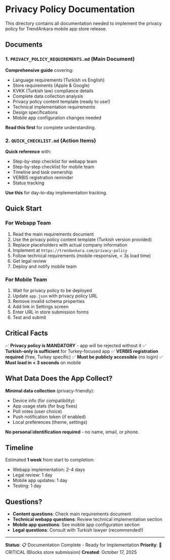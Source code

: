 # Privacy Policy Documentation

This directory contains all documentation needed to implement the privacy policy for TrendAnkara mobile app store release.

## Documents

### 1. `PRIVACY_POLICY_REQUIREMENTS.md` (Main Document)
**Comprehensive guide** covering:
- Language requirements (Turkish vs English)
- Store requirements (Apple & Google)
- KVKK (Turkish law) compliance details
- Complete data collection analysis
- Privacy policy content template (ready to use!)
- Technical implementation requirements
- Design specifications
- Mobile app configuration changes needed

**Read this first** for complete understanding.

### 2. `QUICK_CHECKLIST.md` (Action Items)
**Quick reference** with:
- Step-by-step checklist for webapp team
- Step-by-step checklist for mobile team
- Timeline and task ownership
- VERBIS registration reminder
- Status tracking

**Use this** for day-to-day implementation tracking.

## Quick Start

### For Webapp Team
1. Read the main requirements document
2. Use the privacy policy content template (Turkish version provided)
3. Replace placeholders with actual company information
4. Implement at `https://trendankara.com/privacy-policy`
5. Follow technical requirements (mobile-responsive, < 3s load time)
6. Get legal review
7. Deploy and notify mobile team

### For Mobile Team
1. Wait for privacy policy to be deployed
2. Update `app.json` with privacy policy URL
3. Remove invalid schema properties
4. Add link in Settings screen
5. Enter URL in store submission forms
6. Test and submit

## Critical Facts

✅ **Privacy policy is MANDATORY** - app will be rejected without it
✅ **Turkish-only is sufficient** for Turkey-focused app
✅ **VERBIS registration required** (free, Turkey specific)
✅ **Must be publicly accessible** (no login)
✅ **Must load in < 3 seconds** on mobile

## What Data Does the App Collect?

**Minimal data collection** (privacy-friendly):
- Device info (for compatibility)
- App usage stats (for bug fixes)
- Poll votes (user choice)
- Push notification token (if enabled)
- Local preferences (theme, settings)

**No personal identification required** - no name, email, or phone.

## Timeline

Estimated **1 week** from start to completion:
- Webapp implementation: 2-4 days
- Legal review: 1 day
- Mobile app updates: 1 day
- Testing: 1 day

## Questions?

- **Content questions**: Check main requirements document
- **Technical webapp questions**: Review technical implementation section
- **Mobile app questions**: See mobile app configuration section
- **Legal questions**: Consult with Turkish lawyer (recommended!)

---

**Status**: 📋 Documentation Complete - Ready for Implementation
**Priority**: 🔴 CRITICAL (Blocks store submission)
**Created**: October 17, 2025
